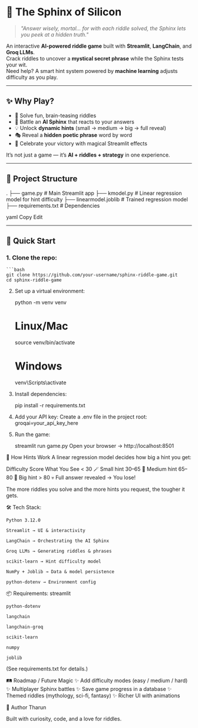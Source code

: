 # 🔮 The Sphinx of Silicon

> *"Answer wisely, mortal… for with each riddle solved, the Sphinx lets you peek at a hidden truth."*  

An interactive **AI-powered riddle game** built with **Streamlit**, **LangChain**, and **Groq LLMs**.  
Crack riddles to uncover a **mystical secret phrase** while the Sphinx tests your wit.  
Need help? A smart hint system powered by **machine learning** adjusts difficulty as you play.  

---

## ✨ Why Play?
- 🧩 Solve fun, brain-teasing riddles  
- 🤖 Battle an **AI Sphinx** that reacts to your answers  
- 💡 Unlock **dynamic hints** (small → medium → big → full reveal)  
- 🎭 Reveal a **hidden poetic phrase** word by word  
- 🎉 Celebrate your victory with magical Streamlit effects  

It’s not just a game — it’s **AI + riddles + strategy** in one experience.  

---

## 📂 Project Structure
.
├── game.py # Main Streamlit app
├── kmodel.py # Linear regression model for hint difficulty
├── linearmodel.joblib # Trained regression model
├── requirements.txt # Dependencies

yaml
Copy
Edit

---

## 🚀 Quick Start
### 1. Clone the repo:
    ```bash
    git clone https://github.com/your-username/sphinx-riddle-game.git
    cd sphinx-riddle-game
2. Set up a virtual environment:

    python -m venv venv
    # Linux/Mac
    source venv/bin/activate
    # Windows
    venv\Scripts\activate
3. Install dependencies:

    pip install -r requirements.txt
4. Add your API key:
    Create a .env file in the project root:
    groqai=your_api_key_here
5. Run the game:

    streamlit run game.py
    Open your browser → http://localhost:8501

🧮 How Hints Work
A linear regression model decides how big a hint you get:

Difficulty Score	What You See
    < 30	🪄 Small hint
    30–65	🔑 Medium hint
    65–80	🚪 Big hint
    > 80	💀 Full answer revealed → You lose!

The more riddles you solve and the more hints you request, the tougher it gets.

🛠 Tech Stack:
    
    Python 3.12.0
    
    Streamlit → UI & interactivity
    
    LangChain → Orchestrating the AI Sphinx
    
    Groq LLMs → Generating riddles & phrases
    
    scikit-learn → Hint difficulty model
    
    NumPy + Joblib → Data & model persistence
    
    python-dotenv → Environment config

📦 Requirements:
    streamlit

    python-dotenv
    
    langchain
    
    langchain-groq
    
    scikit-learn
    
    numpy
    
    joblib

(See requirements.txt for details.)

🛤 Roadmap / Future Magic
    ✨ Add difficulty modes (easy / medium / hard)
    ✨ Multiplayer Sphinx battles
    ✨ Save game progress in a database
    ✨ Themed riddles (mythology, sci-fi, fantasy)
    ✨ Richer UI with animations

👤 Author
    Tharun

Built with curiosity, code, and a love for riddles.